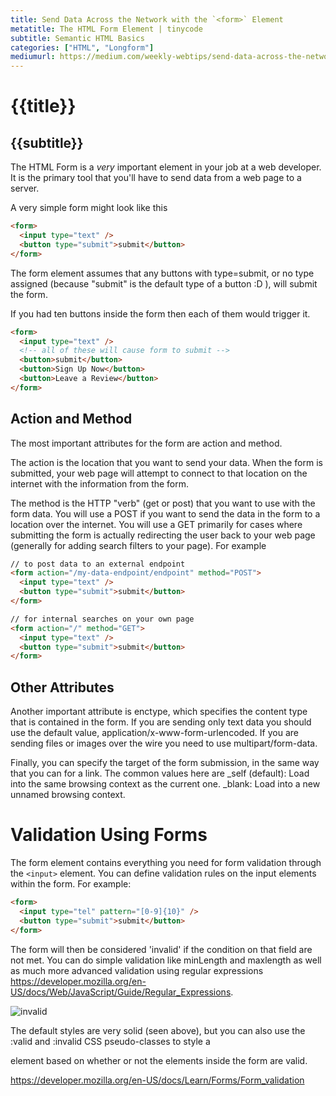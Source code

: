 ```yaml
---
title: Send Data Across the Network with the `<form>` Element
metatitle: The HTML Form Element | tinycode
subtitle: Semantic HTML Basics
categories: ["HTML", "Longform"]
mediumurl: https://medium.com/weekly-webtips/send-data-across-the-network-with-the-form-element-291453f0d41f
---
```


# {{title}}
## {{subtitle}}

The HTML Form is a *very* important element in your job at a web developer. It is the primary tool that you'll have to send data from a web page to a server. 

A very simple form might look like this

```html
<form>
  <input type="text" />
  <button type="submit">submit</button>
</form>
```

The form element assumes that any buttons with type=submit, or no type assigned (because "submit" is the default type of a button :D ), will submit the form. 

If you had ten buttons inside the form then each of them would trigger it.

```html
<form>
  <input type="text" />
  <!-- all of these will cause form to submit -->
  <button>submit</button>
  <button>Sign Up Now</button>
  <button>Leave a Review</button>
</form>
```

## Action and Method

The most important attributes for the form are action and method. 

The action is the location that you want to send your data. When the form is submitted, your web page will attempt to connect to that location on the internet with the information from the form.

The method is the HTTP "verb" (get or post) that you want to use with the form data. You will use a POST if you want to send the data in the form to a location over the internet. You will use a GET primarily for cases where submitting the form is actually redirecting the user back to your web page (generally for adding search filters to your page). For example

```html
// to post data to an external endpoint
<form action="/my-data-endpoint/endpoint" method="POST">
  <input type="text" />
  <button type="submit">submit</button>
</form>
```

```html
// for internal searches on your own page
<form action="/" method="GET">
  <input type="text" />
  <button type="submit">submit</button>
</form>
```

## Other Attributes

Another important attribute is enctype, which specifies the content type that is contained in the form. If you are sending only text data you should use the default value, application/x-www-form-urlencoded. If you are sending files or images over the wire you need to use multipart/form-data.   

Finally, you can specify the target of the form submission, in the same way that you can for a link. The common values here are _self (default): Load into the same browsing context as the current one.
_blank: Load into a new unnamed browsing context.

# Validation Using Forms

The form element contains everything you need for form validation through the `<input>` element. You can define validation rules on the input elements within the form. For example:

```html
<form>
  <input type="tel" pattern="[0-9]{10}" />
  <button type="submit">submit</button>
</form>
```
The form will then be considered 'invalid' if the condition on that field are not met. You can do simple validation like minLength and maxlength as well as much more advanced validation using regular expressions https://developer.mozilla.org/en-US/docs/Web/JavaScript/Guide/Regular_Expressions. 

![invalid](/img/2022-09-20-23-35-07.png)

The default styles are very solid (seen above), but you can also use the :valid and :invalid CSS pseudo-classes to style a <form> element based on whether or not the elements inside the form are valid.

https://developer.mozilla.org/en-US/docs/Learn/Forms/Form_validation


